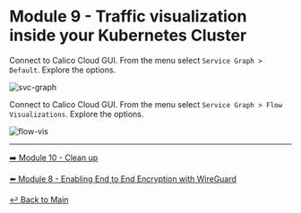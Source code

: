# Module 9 - Traffic visualization inside your Kubernetes Cluster

Connect to Calico Cloud GUI. From the menu select `Service Graph > Default`. Explore the options.

![svc-graph](https://github.com/tigera-solutions/cc-aks-shift-left-workshop/assets/117195889/3ae3c16b-bdb6-4c89-9673-c27708be453e)

Connect to Calico Cloud GUI. From the menu select `Service Graph > Flow Visualizations`. Explore the options.

![flow-vis](https://github.com/tigera-solutions/cc-aks-shift-left-workshop/assets/117195889/c645334d-3d31-4195-82c8-d116eccd6bd7)

---

[:arrow_right: Module 10 - Clean up](module-10-cleanup.md)  <br>

[:arrow_left: Module 8 - Enabling End to End Encryption with WireGuard](module-8-encryption.md)

[:leftwards_arrow_with_hook: Back to Main](../README.md)
